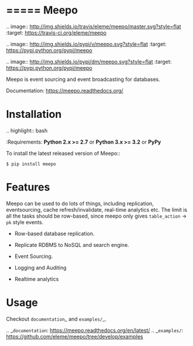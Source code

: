 =====
Meepo
=====

.. image:: http://img.shields.io/travis/eleme/meepo/master.svg?style=flat
   :target: https://travis-ci.org/eleme/meepo

.. image:: http://img.shields.io/pypi/v/meepo.svg?style=flat
   :target: https://pypi.python.org/pypi/meepo

.. image:: http://img.shields.io/pypi/dm/meepo.svg?style=flat
   :target: https://pypi.python.org/pypi/meepo

Meepo is event sourcing and event broadcasting for databases.

Documentation: https://meepo.readthedocs.org/


Installation
============

.. highlight:: bash

:Requirements: **Python 2.x >= 2.7** or **Python 3.x >= 3.2** or **PyPy**

To install the latest released version of Meepo::

    $ pip install meepo


Features
========

Meepo can be used to do lots of things, including replication, eventsourcing,
cache refresh/invalidate, real-time analytics etc. The limit is all the tasks
should be row-based, since meepo only gives ``table_action`` -> ``pk``
style events.

* Row-based database replication.

* Replicate RDBMS to NoSQL and search engine.

* Event Sourcing.

* Logging and Auditing

* Realtime analytics


Usage
=====

Checkout `documentation`_ and `examples/`_.

.. _`documentation`: https://meepo.readthedocs.org/en/latest/
.. _`examples/`: https://github.com/eleme/meepo/tree/develop/examples
